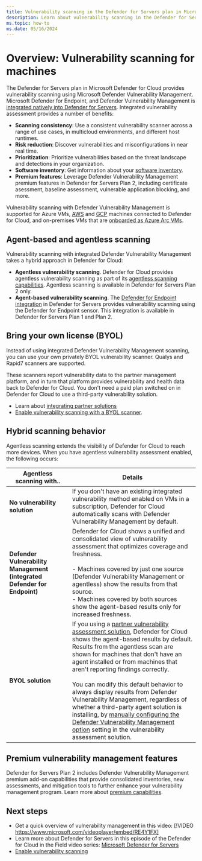 ```yaml
---
title: Vulnerability scanning in the Defender for Servers plan in Microsoft Defender for Cloud.
description: Learn about vulnerability scanning in the Defender for Servers plan in Microsoft Defender for Cloud.
ms.topic: how-to
ms.date: 05/16/2024
---
```


# Overview: Vulnerability scanning for machines

The Defender for Servers plan in Microsoft Defender for Cloud provides vulnerability scanning using Microsoft Defender Vulnerability Management. Microsoft Defender for Endpoint, and Defender Vulnerability Management is [integrated natively into Defender for Servers](integration-defender-for-endpoint.md). Integrated vulnerability assessment provides a number of benefits:


- **Scanning consistency**: Use a consistent vulnerability scanner across a range of use cases, in multicloud environments, and different host runtimes.
- **Risk reduction**: Discover vulnerabilities and misconfigurations in near real time.
- **Prioritization**: Prioritize vulnerabilities based on the threat landscape and detections in your organization.
- **Software inventory**: Get information about your [software inventory](asset-inventory.md#review-software-inventory).
- **Premium features**: Leverage Defender Vulnerability Management premium features in Defender for Servers Plan 2, including certificate asessment, baseline assessment, vulnerable application blocking, and more.

Vulnerability scanning with Defender Vulnerability Management is supported for Azure VMs,  [AWS](quickstart-onboard-aws.md) and [GCP](quickstart-onboard-aws.md) machines connected to Defender for Cloud, and on-premises VMs that are [onboarded as Azure Arc VMs](quickstart-onboard-machines).

## Agent-based and agentless scanning

Vulnerability scanning with integrated Defender Vulnerability Management takes a hybrid approach in Defender for Cloud:

- **Agentless vulnerability scanning**. Defender for Cloud provides agentless vulnerability scanning as part of its [agentless scanning capabilities](concept-agentless-data-collection.md). Agentless scanning is available in Defender for Servers Plan 2 only.
- **Agent-based vulnerability scanning**. The [Defender for Endpoint integration](integration-defender-for-endpoint.md) in Defender for Servers provides vulnerability scanning using the Defender for Endpoint sensor. This integration is available in Defender for Servers Plan 1 and Plan 2.

## Bring your own license (BYOL)

Instead of using integrated Defender Vulnerability Management scanning, you can use your own privately BYOL vulnerability scanner. Qualys and Rapid7 scanners are supported.

These scanners report vulnerability data to the partner management platform, and in turn that platform provides vulnerability and health data back to Defender for Cloud. You don't need a paid plan switched on in Defender for Cloud to use a third-party vulnerability solution.

- Learn about [integrating partner solutions](partner-integration.md)
- [Enable vulnerability scanning with a BYOL scanner](deploy-vulnerability-assessment-byol-vm.md).


## Hybrid scanning behavior

Agentless scanning extends the visibility of Defender for Cloud to reach more devices. When you have agentless vulnerability assessment enabled, the following occurs:

**Agentless scanning with..** | **Details**
--- | ---
**No vulnerability solution** | If you don't have an existing integrated vulnerability method enabled on VMs in a subscription, Defender for Cloud automatically scans with Defender Vulnerability Management by default.
**Defender Vulnerability Management (integrated Defender for Endpoint)** | Defender for Cloud shows a unified and consolidated view of vulnerability assessment that optimizes coverage and freshness.<br/><br/>- Machines covered by just one source (Defender Vulnerability Management or agentless) show the results from that source.<br/>-  Machines covered by both sources show the agent-based results only for increased freshness.
**BYOL solution** | If you using a [partner vulnerability assessment solution](deploy-vulnerability-assessment-byol-vm.md), Defender for Cloud shows the agent-based results by default. Results from the agentless scan are shown for machines that don't have an agent installed or from machines that aren't reporting findings correctly.<br/><br/> You can modify this default behavior to always display results from Defender Vulnerability Management, regardless of whether a third-party agent solution is installing, by [manually configuring the Defender Vulnerability Management option](deploy-vulnerability-assessment-defender-vulnerability-management.md#manually-configure-vulnerability-scanning-on-a-subscription) setting in the vulnerability assessment solution.


## Premium vulnerability management features

Defender for Servers Plan 2 includes Defender Vulnerability Management premium add-on capabilities that provide consolidated inventories, new assessments, and mitigation tools to further enhance your vulnerability management program. Learn more about [premium capabilities](/defender-vulnerability-management/defender-vulnerability-management-capabilities#vulnerability-management-capabilities-for-endpoints).

## Next steps

- Get a quick overview of vulnerability management in this video: [!VIDEO https://www.microsoft.com/videoplayer/embed/RE4Y1FX]
- Learn more about Defender for Servers in this episode of the Defender for Cloud in the Field video series: [Microsoft Defender for Servers](episode-five.md)
- [Enable vulnerability scanning](deploy-vulnerability-assessment-defender-vulnerability-management.md)
